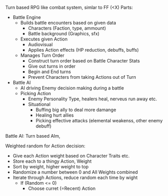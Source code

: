 Turn based RPG like combat system, simlar to FF (<X)
Parts:
- Battle Engine
	- Builds battle encounters based on given data
		- Characters (Faction, type, ammount)
		- Battle background (Graphics, sfx)
	- Executes given Action
		- Audiovisual
		- Applies Action effects (HP reduction, debuffs, buffs)
	- Manages Turn Order
		- Construct turn order based on Battle Character Stats
		- Give out turns in order
		- Begin and End turns
		- Prevent Characters from taking Actions out of Turn
- Battle AI
	- AI driving Enemy decision making during a battle
	- Picking Action
		- Enemy Personality Type, healers heal, nerveus run away etc.
		- Situational
			- Buffing big ally to deal more damange
			- Healing hurt allies
			- Picking effective attacks (elemental weakenss, other enemy debuff)


Battle AI:
Turn based AIm,


Weighted random for Action decision:
- Give each Action weight based on Character Traits etc.
- Store each to a thingy Action, Weight
- Sort by weight, higher weight to top
- Randomize a number between 0 and All Weights combined
- Iterate through Actions, reduce random each time by wight
	- If (Random <= 0)
		- Choose curret (=Recent) Action